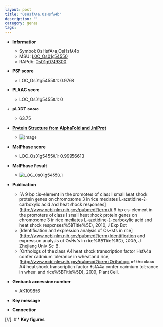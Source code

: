 ```yaml
---
layout: post
title: "OsHsfA4a,OsHsfA4b"
description: ""
category: genes
tags: 
---
```


* **Information**  
    + Symbol: OsHsfA4a,OsHsfA4b  
    + MSU: [LOC_Os01g54550](http://rice.plantbiology.msu.edu/cgi-bin/ORF_infopage.cgi?orf=LOC_Os01g54550)  
    + RAPdb: [Os01g0749300](http://rapdb.dna.affrc.go.jp/viewer/gbrowse_details/irgsp1?name=Os01g0749300)  

* **PSP score**  
    + LOC_Os01g54550.1: 0.9768 

* **PLAAC score**  
    + LOC_Os01g54550.1: 0 

* **pLDDT score**
    + 63.75

* **[Protein Structure from AlphaFold and UniProt](https://www.uniprot.org/uniprotkb/Q94J16/entry#structure)**
    + ![image](https://ricepsp.github.io/images/Q9/AF-Q94J16-F1.png)

* **MolPhase score**
    + LOC_Os01g54550.1: 0.99956613

* **MolPhase Result**
    + ![LOC_Os01g54550.1](https://304243504.github.io/Pictures/LOC_Os01g/LOC_Os01g54550.1.png)

* **Publication**  
    + [A 9 bp cis-element in the promoters of class I small heat shock protein genes on chromosome 3 in rice mediates L-azetidine-2-carboxylic acid and heat shock responses](http://www.ncbi.nlm.nih.gov/pubmed?term=A 9 bp cis-element in the promoters of class I small heat shock protein genes on chromosome 3 in rice mediates L-azetidine-2-carboxylic acid and heat shock responses%5BTitle%5D), 2010, J Exp Bot.
    + [Identification and expression analysis of OsHsfs in rice](http://www.ncbi.nlm.nih.gov/pubmed?term=Identification and expression analysis of OsHsfs in rice%5BTitle%5D), 2009, J Zhejiang Univ Sci B.
    + [Orthologs of the class A4 heat shock transcription factor HsfA4a confer cadmium tolerance in wheat and rice](http://www.ncbi.nlm.nih.gov/pubmed?term=Orthologs of the class A4 heat shock transcription factor HsfA4a confer cadmium tolerance in wheat and rice%5BTitle%5D), 2009, Plant Cell.

* **Genbank accession number**  
    + [AK109856](http://www.ncbi.nlm.nih.gov/nuccore/AK109856)

* **Key message**  

* **Connection**  

[//]: # * **Key figures**  


